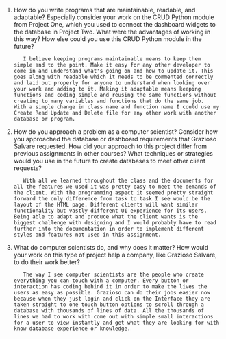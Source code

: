 1. How do you write programs that are maintainable, readable, and adaptable? Especially consider your work on the CRUD Python module from Project One, which you used to connect the dashboard widgets to the database in Project Two. What were the advantages of working in this way? How else could you use this CRUD Python module in the future?

          I believe keeping programs maintainable means to keep them simple and to the point. Make it easy for any other developer to come in and understand what's going on and how to update it. This goes along with readable which it needs to be commented correctly and laid out properly for anyone to understand when looking over your work and adding to it. Making it adaptable means keeping functions and coding simple and reusing the same functions without creating to many variables and functions that do the same job.  With a simple change in class name and function name I could use my Create Read Update and Delete file for any other work with another database or program. 


2. How do you approach a problem as a computer scientist? Consider how you approached the database or dashboard requirements that Grazioso Salvare requested. How did your approach to this project differ from previous assignments in other courses? What techniques or strategies would you use in the future to create databases to meet other client requests?

          With all we learned throughout the class and the documents for all the features we used it was pretty easy to meet the demands of the client. With the programming aspect it seemed pretty straight forward the only difference from task to task I see would be the layout of the HTML page. Different clients will want similar functionality but vastly different UI experience for its users. Being able to adapt and produce what the client wants is the biggest challenge with designing and I would probably have to read further into the documentation in order to implement different styles and features not used in this assignment. 

3. What do computer scientists do, and why does it matter? How would your work on this type of project help a company, like Grazioso Salvare, to do their work better?

          The way I see computer scientists are the people who create everything you can touch with a computer. Every button or interaction has coding behind it in order to make the lives the users as easy as possible. Grazioso can do their jobs easier now because when they just login and click on the Interface they are taken straight to one touch button options to scroll through a database with thousands of lines of data. All the thousands of lines we had to work with come out with simple small interactions for a user to view instantly and get what they are looking for with know database experience or knowledge.   
